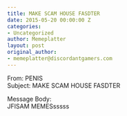 ```yaml
---
title: MAKE SCAM HOUSE FASDTER
date: 2015-05-20 00:00:00 Z
categories:
- Uncategorized
author: Memeplatter
layout: post
original_author:
- memeplatter@discordantgamers.com
---
```


From: PENIS  
Subject: MAKE SCAM HOUSE FASDTER

Message Body:  
JFISAM MEMESsssss